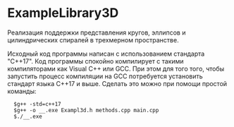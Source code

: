 # ExampleLibrary3D
Реализация поддержки представления кругов, эллипсов и цилиндрических спиралей в трехмерном пространстве. 

Исходный код программы написан с использованием стандарта "C++17".
Код программы спокойно компилирует с такими компиляторами как Visual C++ или GCC.
При этом для того того, чтобы запустить процесс компиляции на GCC  потребуется установить стандарт языка C++17 и выше.
Сделать это можно при помощи простой команды:
```power shell
  $g++ -std=c++17
  $g++ -o __.exe Exampl3d.h methods.cpp main.cpp
  $./__.exe
  ```

